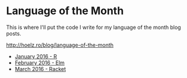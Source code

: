 # Language of the Month

This is where I'll put the code I write for my language of the month blog posts.

http://hoelz.ro/blog/language-of-the-month

  * [January 2016 - R](https://github.com/hoelzro/language-of-the-month/tree/master/Jan-2016)
  * [February 2016 - Elm](https://github.com/hoelzro/language-of-the-month/tree/master/Feb-2016)
  * [March 2016 - Racket](https://github.com/hoelzro/language-of-the-month/tree/master/March-2016)
